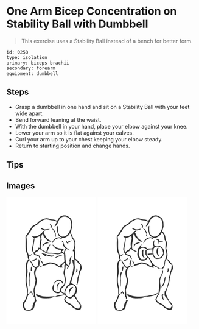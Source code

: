 # One Arm Bicep Concentration on Stability Ball with Dumbbell
> This exercise uses a Stability Ball instead of a bench for better form.

``` 
id: 0258 
type: isolation 
primary: biceps brachii 
secondary: forearm 
equipment: dumbbell 
``` 

## Steps

 - Grasp a dumbbell in one hand and sit on a Stability Ball with your feet wide apart.
 - Bend forward leaning at the waist.
 - With the dumbbell in your hand, place your elbow against your knee.
 - Lower your arm so it is flat against your calves.
 - Curl your arm up to your chest keeping your elbow steady.
 - Return to starting position and change hands.

## Tips


## Images

<svg width="236" height="250pt" viewBox="0 0 177 250" xmlns="http://www.w3.org/2000/svg"><g fill="#FFF"><path d="M0 0h177v250H0V0m104.01 40.77c-1.17 2.23-2.31 4.52-4.25 6.19-2.73-1.47-5.7-2.47-8.84-2.45-4.43.02-8.29-3.4-12.83-2.33-3.58-.03-6.49 2.17-9.75 3.3-4.33 1.51-6.39 6.15-10.41 8.17-2.82 1.9-6.71 2.73-8.31 6.03-2.9 4.4-5.64 8.91-8.64 13.26-1.36 1.88-2.99 3.73-3.41 6.1.82 9.28-.56 18.66 1.03 27.89 1.02 3.73 3.49 7.08 3.4 11.08-.02 2.02.87 3.84 1.66 5.64-3.18 1.75-4.27 5.3-5.27 8.54-.78 4.63.65 9.22.51 13.85-.65 10.92-2.62 22.37 1.06 32.96 1.14 4.57.15 9.35.97 13.98-2.97 4.88-2.96 11.58-8.23 14.88-.25 2.87-1.1 5.85-.06 8.67.84 2.14 1.95 4.16 2.88 6.26 4.19.84 8.42 1.96 12.65.72 1.62-1.09 3.36-1.98 5.09-2.85 1.03-2.09 2.21-4.18 2.32-6.56.22-3.65 2.4-6.65 3.67-9.96-1.56-2.4-1.36-5.41-1.82-8.13-.29-.25-.88-.75-1.18-1 .88-5.11-1.78-10.37.21-15.34 1.87-4.77 3.17-9.76 3.95-14.82-.85-5.67-4.19-11.05-3.03-16.93.36-2.66 1.76-5.02 2.42-7.6 1.92-.97 3.53-2.38 4.78-4.13 1.28.6 2.62 1.71 4.08.85 5.24-2.18 11.04-2.6 16.12-5.18 3.71-1.83 7.38 1.22 11.14 1.39 3.33 2.62 7.18 4.48 11.1 6.03 1.46-.13 2.91-.25 4.36-.37l-1.72-1.92.04-2.59c1.9-1.87 3.69-3.85 5.65-5.65.58 2.51-.85 4.78-1.38 7.15 1.62 5.46-2.57 10.63-1.02 16.16 1.45 5.82 3.3 11.97 1.27 17.93-1 4.03-4.9 6.18-7.61 8.93-.54 2.24-.63 4.56-.79 6.85-1.66.7-3.31 2.3-5.25 1.64-2.63-.99-5.21-2.23-7.33-4.12-.17-3.53-.36-7.23 1.33-10.47-.16-.36-.49-1.08-.65-1.45 1.96-3.1 5.06-5.01 8.33-6.49 1.94.56 4.03.83 5.79 1.9 1.49 1.69 2.42 3.82 4.1 5.37.39-6.05-6.15-10.57-11.66-8.93-2.99 2.41-6.6 4.81-7.54 8.8-.91 2.57-2.26 5.05-2.45 7.82.2 3.41 2.23 6.69 4.94 8.68 3.53 1.1 8.5 2.96 11.03-.81.51.21 1.52.62 2.02.83 2.05.99 4.18 1.78 6.31 2.59.01.19.05.57.07.76-6.34 1.49-13.28 1.25-19.13 4.57 6.47-.28 13.08-1.1 19.08-3.67 1.2 1.28 2.39 2.59 3.55 3.91-.91-.27-2.72-.81-3.62-1.08l2.01.61c-1.3 1.9-3.45 4.04-2.69 6.6 1.39 5.26 6.7 8.19 11.46 9.91 3.44 1.22 4.73 5.22 8.02 6.7 1.99.92 3.9 2 5.9 2.92 2.47 1.02 5.09-.24 7.12-1.63.72-1.89 1.08-3.93.99-5.96-.24-3.49-2.98-6.03-4.64-8.91-.37-.1-1.1-.3-1.46-.4-2.21-3.82-3.37-8.4-6.77-11.39 2.45-2.89 4.82-6.17 4.84-10.14.75-3.97-1.96-7.41-4.29-10.3-2.31-1.72-5.11-2.6-7.68-3.85 1.19-4.28 1.9-8.7 3.17-12.95 2.41-5.65 4.08-11.67 4.34-17.82-.62-5.46-.87-10.96-.52-16.46 2.49 2.14 5.08 4.32 6.58 7.31.44 1.07 1.65 1.38 2.52 1.99l2.28 2.31c-.23 1.96-.35 3.93-.46 5.91-.08 3.54-2.88 6.38-2.9 9.93.06 4.18-2.84 7.73-2.59 11.93.12 3.8-.65 7.55-2.02 11.08.35.23 1.03.67 1.37.89 1.33-3.5 2.42-7.1 2.52-10.88.03-4.21 2.3-7.94 2.63-12.11.28-4.14 3.52-7.17 4.61-11.05-.8-2.24-1.2-4.61-2.09-6.81-3.62-4.44-6.97-9.18-11.95-12.23.7-5.44 1.23-11.05-.13-16.44-.58-1.77.48-3.51.67-5.27 1.01-6.03 1.1-13.29-3.84-17.72-1.73-3.62-1.97-8.04-5.46-10.57 1.65-2.72 1.62-6.02 2.68-8.96 1.72-4.27.59-8.96.43-13.41-.63-6.33-6.46-9.78-11.8-11.84-4.91-1.23-10.1.69-13.58 4.16m32.81 108.56c1.09-1.16 2.2-2.3 3.37-3.39-.13-2.1-.37-4.2-1.01-6.21-1.79 2.89-1.01 6.52-2.36 9.6m-37.41 25.59c-.26 2.99-.73 6.26.84 8.98.29-2.27.2-4.57.48-6.84.4-3.8 3.73-6.19 5.67-9.22-3.18 1.1-6.75 3.4-6.99 7.08m-40.92 15.5c.12 1.36.22 2.72.33 4.08 4.31 2.67 9.11 4.93 14.28 4.96 7.61.2 15.94.85 22.56-3.66-3.91-.24-7.78.39-11.67.57-8.77.18-18.11-.79-25.5-5.95z"/><path d="M107.74 40.81c5.41-4.11 13.33-1.93 17.44 2.99 2.78 4.99 3.44 10.89 2.21 16.47-1.76 6.22-4.84 12.29-9.93 16.45-3.84 2.18-9.74 2.32-12.35-1.79-4.65-4.91-3.38-12.13-3.45-18.29-.91 1.15-1.83 2.29-2.75 3.42.3 5.33 1.87 10.52 3.66 15.48 3.33 3.53 8.6 6.35 13.5 4.39 3.82-1.63 7.43-4.28 9.07-8.23.49.41.99.83 1.48 1.26 1.03 2.9 2.05 5.8 2.92 8.75 2.58 2.86 5.05 6.26 4.58 10.36.83 5.14-1.69 9.8-3.36 14.48.55.24 1.66.72 2.22.96.95 5.65.77 11.52-.63 17.07-.64-.25-1.92-.77-2.56-1.03.48 4.91 2.27 9.59 2.67 14.51-.87 4.65-1.52 9.35-2.52 13.98-1.34 6.15-4.59 11.82-4.98 18.17-.55.65-1.1 1.31-1.65 1.96-5.2 2.64-6.39 8.56-8.75 13.35-.07 1.41-.15 2.83-.24 4.25-2.38-1.2-4.52-2.81-6.57-4.49.13-1.39.26-2.79.38-4.18 3.04-2.33 5.46-5.33 7.51-8.55 1.72-5.92 2.03-12.26-.01-18.14-1.51-3.83-.59-8.05.64-11.82.49-3.26.29-6.59.87-9.85 1.33 1.47 2.64 2.96 3.81 4.57-.76 1.5-1.38 3.08-1.33 4.8 3.14-2.05 3.61-6 5.53-8.95 1.21-1.76 1.22-3.89 1.2-5.94-.15-3.92 1.77-7.5 2.38-11.31-3.01 2.41-3.92 6.2-4.5 9.83 1.71 3.51-.78 6.97-2.24 10.08-1.32-1.59-2.84-3.06-3.82-4.9-1.01-4.24-1.9-8.57-1.73-12.97.14-3.39-1.15-6.69-.89-10.07.75-2.1 1.85-4.04 2.77-6.06 1.99 1.44 3.89 3.03 6.11 4.11-2.2-3.98-6.97-5.38-9.23-9.28-1.49-2.1-2.16-4.61-2.85-7.05-.66-1.06-1.3-2.13-1.84-3.25-.49 1.04-1.15 2.05-1.33 3.21.71-.08 1.42-.18 2.14-.23-1.05 4.93 1.91 9.94 6.24 12.21-2.8 2.4-4.49 5.71-4.15 9.47l-.53-1.03c-.47.8-.94 1.61-1.41 2.42l1.94-.19c.24 5.01.47 10.04 1.24 15-3 1.99-5.13 5.03-8.28 6.82-.22.78-.65 2.36-.87 3.14-3.88-2.25-6.88-6.32-11.64-6.72-3.27-.62-6.62-2.11-9.96-1.04-3.67 1.25-7.39 2.35-11.05 3.62-.75-3.25-2.13-6.93-5.69-7.93 1.79 3.19 4.63 5.92 4.49 9.86-.75.21-2.24.63-2.98.84-1.28-.1-2.56-.17-3.83-.21.45-4.47 2-9.98-1.98-13.37 1.36 4.49-1.07 8.99.48 13.38-1.99.84-4.02 1.61-5.94 2.61-2.25-.93-3.74-2.75-4.7-4.94-2.29-4.34-5.52-8.05-8.35-12.03-.06-1.68-.14-3.35-.24-5.02.72.25 2.16.77 2.89 1.02l-.97-.63c1.85-.89 3.95-1.75 4.23-4.08-1.32.65-2.52 1.53-3.62 2.51-1.15.14-2.3.27-3.45.38l.92-.39c-1.34-3.66-2.92-7.29-3.44-11.19-.83-8.36.43-16.81-1.23-25.1 3.43-3.8 5.81-8.36 8.97-12.38 2.18-5.38 6.75-9.5 12.08-11.66 5.19-4.4 10.36-9.87 17.58-10.37 4.16-.7 7.95 1.8 12.08 1.74 3.43-.03 6.56 1.38 9.61 2.78-1.82 3.04-3.72 6.08-4.81 9.47 7.36-3.12 6.67-13.05 12.79-17.51m-22.16 12.7c1.57 2.21 1.98 4.68 1.22 7.27 1.43 1.38 2.44-.7 2.66-1.93.45-2.47-1.6-4.43-2.53-6.54l-1.35 1.2m-17.29 7.46c.07.55.19 1.65.26 2.2 2.44.98 4.78 2.32 7.38 2.84 3.33-.31 6.59-1.3 9.67-2.58-3.52-.34-6.99.65-10.5.42-2.36-.73-4.55-1.9-6.81-2.88m21.2.82c3.05 3.26 5.17 7.11 6.97 11.17-.22.8-.68 2.4-.9 3.2.77 1.02 1.54 2.06 2.3 3.09-.64-2.19-.58-4.43-.47-6.68-.91-4.47-3.27-9.24-7.9-10.78m-19.87 9.48c-3.72 2.39-6.99 6.05-11.71 6.25-2.86.96-5.68-.22-8.41-1.01 1.43 1.81 3.12 3.39 5.27 4.29-.97 2.55-1.62 5.24-1.45 7.98-1.08 4.01-1.59 8.14-2.73 12.13-1.1 5.06 2.58 9.11 4.53 13.39 2.9.66 5.73 1.58 8.51 2.62.78 1.9 1.62 3.78 2.38 5.69l1.53-.51c-.94-2.03-1.49-4.22-2.42-6.25-3.17-1.34-6.41-2.51-9.6-3.79 1.14-1.44 2.3-2.85 3.48-4.25 1.1-.29 2.2-.58 3.3-.88.83-1.73 1.87-3.35 2.91-4.97 3.46 3.31 8.08 4.97 11.82 7.92 3.48 2.53 7.92 1.8 11.94 1.95 4.07-.05 8.06.88 12.09 1.27 3.05-.18 5.92-1.43 8.94-1.87l-.34-.43c1.14-.56 2.26-1.15 3.3-1.89l-1.96-.65-2.34.29c1.7-2.16 3.44-4.29 4.9-6.63-6.33.38-12.86-.7-18.36-3.97-1.3-1.45-1.97-3.65-4.15-4.02.84 4.78 5.58 6.64 9.23 8.9 2.67 1.89 6.13 1.11 9.18 1.18-1.41 1.75-2.2 3.84-2.78 5.99-4.93 2.79-10.4.52-15.62.19-4.23-.59-8.8.5-12.69-1.71-3.28-2-6.78-3.6-9.94-5.77-1.81-6.9.89-13.76 1.13-20.62-.86.6-1.72 1.22-2.57 1.84-.77 5.63-2.68 11.63-.57 17.15-.91-.51-1.83-1.02-2.74-1.51-.88 1.66-1.65 3.39-2.36 5.13-3.35.07-5.47 2.55-7 5.24-.79-2.24-1.76-4.51-1.8-6.91.62-7.48 2.96-14.68 2.84-22.24 3.85-.66 7.43-2.25 10.98-3.81.28 1.93.5 3.87.67 5.82.75-.74 1.5-1.46 2.26-2.18-.75-3.22.38-6.29 2.69-8.55.72 2.06 1.05 4.23 1.83 6.25 1.86 2.02 4.15 3.63 5.78 5.86 1.89 3.03 5.73 4.16 9.13 3.95-1.93-2.52-5.25-3.16-7.41-5.41-3.74-3.4-5.47-8.24-7.55-12.69.61-1.34 1.26-2.66 1.94-3.96-3.02.32-4.51 2.97-6.06 5.2m28.37 9.72c-3.71 2.48-8.13 5.56-7.66 10.62 2.49-4.54 6.04-9.17 11.51-9.99 3.14-1.56 5.83 1.74 9.05 1.52-1.95-1.27-3.71-3.02-5.99-3.68-2.38-.1-4.73.64-6.91 1.53m19.57 4.66c.02 1.18.04 2.36.09 3.54 1.62 1.45 3.07 3.29 5.3 3.8-.41-.53-1.23-1.59-1.64-2.11 2.43-2.07 5.24-3.54 8.09-4.92-3.27.24-6.87.88-9.06 3.58-.87-1.35-1.77-2.66-2.78-3.89m-46.19 7.92c.04 1.9.11 3.81.23 5.71.81-1.75 1.55-3.54 2.36-5.3 3.41-.84 6.14-3.61 9.89-2.99-1.06-.65-2.1-1.33-3.12-2.03-3.32 1.1-6.38 2.79-9.36 4.61m14.96-.83a26.234 26.234 0 0 0-3.78 5.92c-.39.32-1.16.96-1.55 1.28.64 3.24-4.24 6.74-.51 9.1 1.23-2.54 1.68-5.36 2.87-7.91 1.06-2.76 2.76-5.38 2.97-8.39m-16.8 18.55c2.54 1.83 4.95 3.83 7.51 5.63.39-.45 1.17-1.35 1.56-1.79 3.33.79 6.6 1.84 9.91 2.73 1.63-.35 3.27-.64 4.91-.89l-.17-1.64c-2.76.14-5.59.52-8.24-.5-5.19-1.71-10.5-3.02-15.85-4.15.1.15.28.46.37.61m32.5 4.88c-2.32 1.08-5.11 1.89-6.29 4.4 4.73-2.04 9.44-4.11 14.65-4.58-2.67-1.01-5.77-1.12-8.36.18m-51.89 8.76c1.64.46 3.32.7 5.03.71 1.78-1.54 3.86-2.75 5.44-4.53-3.88.08-6.73 3.05-10.47 3.82z"/><path d="M41.47 133.06c.53-3.28 1.11-7.49 4.88-8.58.47 1.27.69 2.66 1.4 3.83 2.91 4.37 4.47 10.15 9.81 12.3-5.29 5.58-2.3 13.71-.79 20.2 1.65 3.73-.08 7.57-.69 11.31-1.14 5.56-3.69 11.26-1.96 16.97.92 2.82-.4 5.66-.79 8.45l1.93-.24c.6 2.95 1.55 6.13-.18 8.92-1.57 2.36-2.7 4.97-3.29 7.75-.06 1.24-.15 2.47-.26 3.71-1.66 1.72-3.36 3.39-5.1 5.02-2.67-.09-5.33-.38-7.95-.89-1.38-2.5-3.33-4.87-3.64-7.79.13-2.15.84-4.21 1.51-6.24 3.94-5.23 4.67-12.22 8.63-17.51-.71.11-2.14.35-2.85.47.58-5.24.69-10.62-.87-15.71-2.19-7.91-1.65-16.27.07-24.22 1.37-5.9-1.22-11.86.14-17.75m7.34 4.48c-.6 2.63-.9 5.32-.53 8.01.42-.07 1.28-.2 1.71-.27-.05-2.74.43-5.43 1.38-7.99-.85.08-1.71.17-2.56.25m-4.65 24.53c.1 5.1-.17 10.38 1.85 15.19-.51-4.41-.5-8.82-.17-13.24-.9-4.99.52-9.89 1.73-14.69-.34-.85-.68-1.69-1.02-2.54-2.82 4.59-2.4 10.12-2.39 15.28m1.65 28.53c.75-.54 2.25-1.61 3-2.14 1.03 1.7 2.14 3.35 3.52 4.79.02-2.95-1.61-5.53-3.48-7.68-1.76 1.21-3.42 2.62-3.04 5.03zM122.16 176.09c2.94-2.25 7.15-3.76 10.69-1.96 2.76 1.11 3.14 4.37 4.28 6.76-.58 2.34-1.05 4.71-1.8 7.01-1.89 4.1-5.27 7.43-9.14 9.67-2.9.21-5.37-1.64-7.79-2.96-1.37-1.9-1.94-4.29-2.64-6.49.7-4.56 3.11-8.83 6.4-12.03m7.35 1.19c-2.04 1.63-4.6 2.99-5.55 5.59-.83 3.01-1.11 6.29.08 9.24.56-2.62.54-5.54 2.21-7.78 1.79-2.33 3.74-4.53 5.72-6.71-.62-.09-1.84-.26-2.46-.34z"/><path d="M133.08 195.24c1.69 2.85 4.04 5.25 5.58 8.2 2.17 4.04 5.47 7.31 7.87 11.2-1.32 1.49-2.48 3.12-3.26 4.96-3.72.74-6.86-1.53-10.11-2.91-1.43-1.24-2.01-3.3-3.71-4.27-4.64-3.07-11.02-4.45-13.44-10.02.33-1.55.68-3.09 1.03-4.63.62-.27 1.24-.55 1.87-.82 1.94 1.8 4.51 2.78 7.11 3.14 3.05-.25 4.77-3.21 7.06-4.85z"/></g><g fill="#333"><path d="M104.01 40.77c3.48-3.47 8.67-5.39 13.58-4.16 5.34 2.06 11.17 5.51 11.8 11.84.16 4.45 1.29 9.14-.43 13.41-1.06 2.94-1.03 6.24-2.68 8.96 3.49 2.53 3.73 6.95 5.46 10.57 4.94 4.43 4.85 11.69 3.84 17.72-.19 1.76-1.25 3.5-.67 5.27 1.36 5.39.83 11 .13 16.44 4.98 3.05 8.33 7.79 11.95 12.23.89 2.2 1.29 4.57 2.09 6.81-1.09 3.88-4.33 6.91-4.61 11.05-.33 4.17-2.6 7.9-2.63 12.11-.1 3.78-1.19 7.38-2.52 10.88-.34-.22-1.02-.66-1.37-.89 1.37-3.53 2.14-7.28 2.02-11.08-.25-4.2 2.65-7.75 2.59-11.93.02-3.55 2.82-6.39 2.9-9.93.11-1.98.23-3.95.46-5.91l-2.28-2.31c-.87-.61-2.08-.92-2.52-1.99-1.5-2.99-4.09-5.17-6.58-7.31-.35 5.5-.1 11 .52 16.46-.26 6.15-1.93 12.17-4.34 17.82-1.27 4.25-1.98 8.67-3.17 12.95 2.57 1.25 5.37 2.13 7.68 3.85 2.33 2.89 5.04 6.33 4.29 10.3-.02 3.97-2.39 7.25-4.84 10.14 3.4 2.99 4.56 7.57 6.77 11.39.36.1 1.09.3 1.46.4 1.66 2.88 4.4 5.42 4.64 8.91.09 2.03-.27 4.07-.99 5.96-2.03 1.39-4.65 2.65-7.12 1.63-2-.92-3.91-2-5.9-2.92-3.29-1.48-4.58-5.48-8.02-6.7-4.76-1.72-10.07-4.65-11.46-9.91-.76-2.56 1.39-4.7 2.69-6.6l-2.01-.61c.9.27 2.71.81 3.62 1.08-1.16-1.32-2.35-2.63-3.55-3.91-6 2.57-12.61 3.39-19.08 3.67 5.85-3.32 12.79-3.08 19.13-4.57-.02-.19-.06-.57-.07-.76-2.13-.81-4.26-1.6-6.31-2.59-.5-.21-1.51-.62-2.02-.83-2.53 3.77-7.5 1.91-11.03.81-2.71-1.99-4.74-5.27-4.94-8.68.19-2.77 1.54-5.25 2.45-7.82.94-3.99 4.55-6.39 7.54-8.8 5.51-1.64 12.05 2.88 11.66 8.93-1.68-1.55-2.61-3.68-4.1-5.37-1.76-1.07-3.85-1.34-5.79-1.9-3.27 1.48-6.37 3.39-8.33 6.49.16.37.49 1.09.65 1.45-1.69 3.24-1.5 6.94-1.33 10.47 2.12 1.89 4.7 3.13 7.33 4.12 1.94.66 3.59-.94 5.25-1.64.16-2.29.25-4.61.79-6.85 2.71-2.75 6.61-4.9 7.61-8.93 2.03-5.96.18-12.11-1.27-17.93-1.55-5.53 2.64-10.7 1.02-16.16.53-2.37 1.96-4.64 1.38-7.15-1.96 1.8-3.75 3.78-5.65 5.65l-.04 2.59 1.72 1.92c-1.45.12-2.9.24-4.36.37-3.92-1.55-7.77-3.41-11.1-6.03-3.76-.17-7.43-3.22-11.14-1.39-5.08 2.58-10.88 3-16.12 5.18-1.46.86-2.8-.25-4.08-.85-1.25 1.75-2.86 3.16-4.78 4.13-.66 2.58-2.06 4.94-2.42 7.6-1.16 5.88 2.18 11.26 3.03 16.93-.78 5.06-2.08 10.05-3.95 14.82-1.99 4.97.67 10.23-.21 15.34.3.25.89.75 1.18 1 .46 2.72.26 5.73 1.82 8.13-1.27 3.31-3.45 6.31-3.67 9.96-.11 2.38-1.29 4.47-2.32 6.56-1.73.87-3.47 1.76-5.09 2.85-4.23 1.24-8.46.12-12.65-.72-.93-2.1-2.04-4.12-2.88-6.26-1.04-2.82-.19-5.8.06-8.67 5.27-3.3 5.26-10 8.23-14.88-.82-4.63.17-9.41-.97-13.98-3.68-10.59-1.71-22.04-1.06-32.96.14-4.63-1.29-9.22-.51-13.85 1-3.24 2.09-6.79 5.27-8.54-.79-1.8-1.68-3.62-1.66-5.64.09-4-2.38-7.35-3.4-11.08-1.59-9.23-.21-18.61-1.03-27.89.42-2.37 2.05-4.22 3.41-6.1 3-4.35 5.74-8.86 8.64-13.26 1.6-3.3 5.49-4.13 8.31-6.03 4.02-2.02 6.08-6.66 10.41-8.17 3.26-1.13 6.17-3.33 9.75-3.3 4.54-1.07 8.4 2.35 12.83 2.33 3.14-.02 6.11.98 8.84 2.45 1.94-1.67 3.08-3.96 4.25-6.19m3.73.04c-6.12 4.46-5.43 14.39-12.79 17.51 1.09-3.39 2.99-6.43 4.81-9.47-3.05-1.4-6.18-2.81-9.61-2.78-4.13.06-7.92-2.44-12.08-1.74-7.22.5-12.39 5.97-17.58 10.37-5.33 2.16-9.9 6.28-12.08 11.66-3.16 4.02-5.54 8.58-8.97 12.38 1.66 8.29.4 16.74 1.23 25.1.52 3.9 2.1 7.53 3.44 11.19l-.92.39c1.15-.11 2.3-.24 3.45-.38 1.1-.98 2.3-1.86 3.62-2.51-.28 2.33-2.38 3.19-4.23 4.08l.97.63c-.73-.25-2.17-.77-2.89-1.02.1 1.67.18 3.34.24 5.02 2.83 3.98 6.06 7.69 8.35 12.03.96 2.19 2.45 4.01 4.7 4.94 1.92-1 3.95-1.77 5.94-2.61-1.55-4.39.88-8.89-.48-13.38 3.98 3.39 2.43 8.9 1.98 13.37 1.27.04 2.55.11 3.83.21.74-.21 2.23-.63 2.98-.84.14-3.94-2.7-6.67-4.49-9.86 3.56 1 4.94 4.68 5.69 7.93 3.66-1.27 7.38-2.37 11.05-3.62 3.34-1.07 6.69.42 9.96 1.04 4.76.4 7.76 4.47 11.64 6.72.22-.78.65-2.36.87-3.14 3.15-1.79 5.28-4.83 8.28-6.82-.77-4.96-1-9.99-1.24-15l-1.94.19c.47-.81.94-1.62 1.41-2.42l.53 1.03c-.34-3.76 1.35-7.07 4.15-9.47-4.33-2.27-7.29-7.28-6.24-12.21-.72.05-1.43.15-2.14.23.18-1.16.84-2.17 1.33-3.21.54 1.12 1.18 2.19 1.84 3.25.69 2.44 1.36 4.95 2.85 7.05 2.26 3.9 7.03 5.3 9.23 9.28-2.22-1.08-4.12-2.67-6.11-4.11-.92 2.02-2.02 3.96-2.77 6.06-.26 3.38 1.03 6.68.89 10.07-.17 4.4.72 8.73 1.73 12.97.98 1.84 2.5 3.31 3.82 4.9 1.46-3.11 3.95-6.57 2.24-10.08.58-3.63 1.49-7.42 4.5-9.83-.61 3.81-2.53 7.39-2.38 11.31.02 2.05.01 4.18-1.2 5.94-1.92 2.95-2.39 6.9-5.53 8.95-.05-1.72.57-3.3 1.33-4.8-1.17-1.61-2.48-3.1-3.81-4.57-.58 3.26-.38 6.59-.87 9.85-1.23 3.77-2.15 7.99-.64 11.82 2.04 5.88 1.73 12.22.01 18.14-2.05 3.22-4.47 6.22-7.51 8.55-.12 1.39-.25 2.79-.38 4.18 2.05 1.68 4.19 3.29 6.57 4.49.09-1.42.17-2.84.24-4.25 2.36-4.79 3.55-10.71 8.75-13.35.55-.65 1.1-1.31 1.65-1.96.39-6.35 3.64-12.02 4.98-18.17 1-4.63 1.65-9.33 2.52-13.98-.4-4.92-2.19-9.6-2.67-14.51.64.26 1.92.78 2.56 1.03 1.4-5.55 1.58-11.42.63-17.07-.56-.24-1.67-.72-2.22-.96 1.67-4.68 4.19-9.34 3.36-14.48.47-4.1-2-7.5-4.58-10.36-.87-2.95-1.89-5.85-2.92-8.75-.49-.43-.99-.85-1.48-1.26-1.64 3.95-5.25 6.6-9.07 8.23-4.9 1.96-10.17-.86-13.5-4.39-1.79-4.96-3.36-10.15-3.66-15.48.92-1.13 1.84-2.27 2.75-3.42.07 6.16-1.2 13.38 3.45 18.29 2.61 4.11 8.51 3.97 12.35 1.79 5.09-4.16 8.17-10.23 9.93-16.45 1.23-5.58.57-11.48-2.21-16.47-4.11-4.92-12.03-7.1-17.44-2.99m-66.27 92.25c-1.36 5.89 1.23 11.85-.14 17.75-1.72 7.95-2.26 16.31-.07 24.22 1.56 5.09 1.45 10.47.87 15.71.71-.12 2.14-.36 2.85-.47-3.96 5.29-4.69 12.28-8.63 17.51-.67 2.03-1.38 4.09-1.51 6.24.31 2.92 2.26 5.29 3.64 7.79 2.62.51 5.28.8 7.95.89 1.74-1.63 3.44-3.3 5.1-5.02.11-1.24.2-2.47.26-3.71.59-2.78 1.72-5.39 3.29-7.75 1.73-2.79.78-5.97.18-8.92l-1.93.24c.39-2.79 1.71-5.63.79-8.45-1.73-5.71.82-11.41 1.96-16.97.61-3.74 2.34-7.58.69-11.31-1.51-6.49-4.5-14.62.79-20.2-5.34-2.15-6.9-7.93-9.81-12.3-.71-1.17-.93-2.56-1.4-3.83-3.77 1.09-4.35 5.3-4.88 8.58m80.69 43.03c-3.29 3.2-5.7 7.47-6.4 12.03.7 2.2 1.27 4.59 2.64 6.49 2.42 1.32 4.89 3.17 7.79 2.96 3.87-2.24 7.25-5.57 9.14-9.67.75-2.3 1.22-4.67 1.8-7.01-1.14-2.39-1.52-5.65-4.28-6.76-3.54-1.8-7.75-.29-10.69 1.96m10.92 19.15c-2.29 1.64-4.01 4.6-7.06 4.85-2.6-.36-5.17-1.34-7.11-3.14-.63.27-1.25.55-1.87.82-.35 1.54-.7 3.08-1.03 4.63 2.42 5.57 8.8 6.95 13.44 10.02 1.7.97 2.28 3.03 3.71 4.27 3.25 1.38 6.39 3.65 10.11 2.91.78-1.84 1.94-3.47 3.26-4.96-2.4-3.89-5.7-7.16-7.87-11.2-1.54-2.95-3.89-5.35-5.58-8.2z"/><path d="M85.58 53.51l1.35-1.2c.93 2.11 2.98 4.07 2.53 6.54-.22 1.23-1.23 3.31-2.66 1.93.76-2.59.35-5.06-1.22-7.27zM68.29 60.97c2.26.98 4.45 2.15 6.81 2.88 3.51.23 6.98-.76 10.5-.42-3.08 1.28-6.34 2.27-9.67 2.58-2.6-.52-4.94-1.86-7.38-2.84-.07-.55-.19-1.65-.26-2.2zM89.49 61.79c4.63 1.54 6.99 6.31 7.9 10.78-.11 2.25-.17 4.49.47 6.68-.76-1.03-1.53-2.07-2.3-3.09.22-.8.68-2.4.9-3.2-1.8-4.06-3.92-7.91-6.97-11.17zM69.62 71.27c1.55-2.23 3.04-4.88 6.06-5.2-.68 1.3-1.33 2.62-1.94 3.96 2.08 4.45 3.81 9.29 7.55 12.69 2.16 2.25 5.48 2.89 7.41 5.41-3.4.21-7.24-.92-9.13-3.95-1.63-2.23-3.92-3.84-5.78-5.86-.78-2.02-1.11-4.19-1.83-6.25-2.31 2.26-3.44 5.33-2.69 8.55-.76.72-1.51 1.44-2.26 2.18-.17-1.95-.39-3.89-.67-5.82-3.55 1.56-7.13 3.15-10.98 3.81.12 7.56-2.22 14.76-2.84 22.24.04 2.4 1.01 4.67 1.8 6.91 1.53-2.69 3.65-5.17 7-5.24.71-1.74 1.48-3.47 2.36-5.13.91.49 1.83 1 2.74 1.51-2.11-5.52-.2-11.52.57-17.15.85-.62 1.71-1.24 2.57-1.84-.24 6.86-2.94 13.72-1.13 20.62 3.16 2.17 6.66 3.77 9.94 5.77 3.89 2.21 8.46 1.12 12.69 1.71 5.22.33 10.69 2.6 15.62-.19.58-2.15 1.37-4.24 2.78-5.99-3.05-.07-6.51.71-9.18-1.18-3.65-2.26-8.39-4.12-9.23-8.9 2.18.37 2.85 2.57 4.15 4.02 5.5 3.27 12.03 4.35 18.36 3.97-1.46 2.34-3.2 4.47-4.9 6.63l2.34-.29 1.96.65c-1.04.74-2.16 1.33-3.3 1.89l.34.43c-3.02.44-5.89 1.69-8.94 1.87-4.03-.39-8.02-1.32-12.09-1.27-4.02-.15-8.46.58-11.94-1.95-3.74-2.95-8.36-4.61-11.82-7.92-1.04 1.62-2.08 3.24-2.91 4.97-1.1.3-2.2.59-3.3.88-1.18 1.4-2.34 2.81-3.48 4.25 3.19 1.28 6.43 2.45 9.6 3.79.93 2.03 1.48 4.22 2.42 6.25l-1.53.51c-.76-1.91-1.6-3.79-2.38-5.69-2.78-1.04-5.61-1.96-8.51-2.62-1.95-4.28-5.63-8.33-4.53-13.39 1.14-3.99 1.65-8.12 2.73-12.13-.17-2.74.48-5.43 1.45-7.98-2.15-.9-3.84-2.48-5.27-4.29 2.73.79 5.55 1.97 8.41 1.01 4.72-.2 7.99-3.86 11.71-6.25z"/><path d="M97.99 80.99c2.18-.89 4.53-1.63 6.91-1.53 2.28.66 4.04 2.41 5.99 3.68-3.22.22-5.91-3.08-9.05-1.52-5.47.82-9.02 5.45-11.51 9.99-.47-5.06 3.95-8.14 7.66-10.62zM117.56 85.65c1.01 1.23 1.91 2.54 2.78 3.89 2.19-2.7 5.79-3.34 9.06-3.58-2.85 1.38-5.66 2.85-8.09 4.92.41.52 1.23 1.58 1.64 2.11-2.23-.51-3.68-2.35-5.3-3.8-.05-1.18-.07-2.36-.09-3.54zM71.37 93.57c2.98-1.82 6.04-3.51 9.36-4.61 1.02.7 2.06 1.38 3.12 2.03-3.75-.62-6.48 2.15-9.89 2.99-.81 1.76-1.55 3.55-2.36 5.3-.12-1.9-.19-3.81-.23-5.71zM86.33 92.74c-.21 3.01-1.91 5.63-2.97 8.39-1.19 2.55-1.64 5.37-2.87 7.91-3.73-2.36 1.15-5.86.51-9.1.39-.32 1.16-.96 1.55-1.28.99-2.13 2.26-4.13 3.78-5.92zM69.53 111.29c-.09-.15-.27-.46-.37-.61 5.35 1.13 10.66 2.44 15.85 4.15 2.65 1.02 5.48.64 8.24.5l.17 1.64c-1.64.25-3.28.54-4.91.89-3.31-.89-6.58-1.94-9.91-2.73-.39.44-1.17 1.34-1.56 1.79-2.56-1.8-4.97-3.8-7.51-5.63zM102.03 116.17c2.59-1.3 5.69-1.19 8.36-.18-5.21.47-9.92 2.54-14.65 4.58 1.18-2.51 3.97-3.32 6.29-4.4zM50.14 124.93c3.74-.77 6.59-3.74 10.47-3.82-1.58 1.78-3.66 2.99-5.44 4.53-1.71-.01-3.39-.25-5.03-.71zM48.81 137.54c.85-.08 1.71-.17 2.56-.25a21.76 21.76 0 0 0-1.38 7.99c-.43.07-1.29.2-1.71.27-.37-2.69-.07-5.38.53-8.01zM136.82 149.33c1.35-3.08.57-6.71 2.36-9.6.64 2.01.88 4.11 1.01 6.21a71.813 71.813 0 0 0-3.37 3.39zM44.16 162.07c-.01-5.16-.43-10.69 2.39-15.28.34.85.68 1.69 1.02 2.54-1.21 4.8-2.63 9.7-1.73 14.69-.33 4.42-.34 8.83.17 13.24-2.02-4.81-1.75-10.09-1.85-15.19zM99.41 174.92c.24-3.68 3.81-5.98 6.99-7.08-1.94 3.03-5.27 5.42-5.67 9.22-.28 2.27-.19 4.57-.48 6.84-1.57-2.72-1.1-5.99-.84-8.98zM129.51 177.28c.62.08 1.84.25 2.46.34-1.98 2.18-3.93 4.38-5.72 6.71-1.67 2.24-1.65 5.16-2.21 7.78-1.19-2.95-.91-6.23-.08-9.24.95-2.6 3.51-3.96 5.55-5.59zM45.81 190.6c-.38-2.41 1.28-3.82 3.04-5.03 1.87 2.15 3.5 4.73 3.48 7.68-1.38-1.44-2.49-3.09-3.52-4.79-.75.53-2.25 1.6-3 2.14zM58.49 190.42c7.39 5.16 16.73 6.13 25.5 5.95 3.89-.18 7.76-.81 11.67-.57-6.62 4.51-14.95 3.86-22.56 3.66-5.17-.03-9.97-2.29-14.28-4.96-.11-1.36-.21-2.72-.33-4.08z"/></g></svg>
<svg width="236" height="250pt" viewBox="0 0 177 250" xmlns="http://www.w3.org/2000/svg"><g fill="#FFF"><path d="M0 0h177v250H0V0m103.98 40.77c-1.14 2.26-2.22 4.64-4.34 6.19-2.66-1.53-5.6-2.46-8.7-2.44-4.44.05-8.29-3.42-12.83-2.34-3.57-.02-6.47 2.17-9.73 3.29-3.3 1.02-5.17 4.08-7.69 6.2-2.9 2.71-6.95 3.69-9.92 6.28-4.01 5.96-7.64 12.19-11.93 17.97-2.42 3.28-.5 7.36-.9 11.04-.45 6.08-.12 12.19.37 18.25.34 4.17 3.44 7.56 3.61 11.76-.06 2.39.72 4.64 1.77 6.76-3.3 1.6-4.26 5.26-5.3 8.45-.79 4.63.66 9.23.51 13.87-.65 10.93-2.62 22.38 1.07 32.97 1.16 4.56.07 9.33 1.02 13.93-2.98 4.66-2.9 11.02-7.7 14.48-2.75 4.98-.31 10.79 2.24 15.37 4.2.79 8.44 2 12.68.69 1.58-1.08 3.25-1.99 4.99-2.78 1.06-2.11 2.31-4.22 2.38-6.66.29-3.93 2.73-7.16 4.05-10.75-.86-.1-2.56-.29-3.41-.38-.19.73-.57 2.21-.76 2.95-1.9 2.36-3.08 5.16-3.66 8.12-.07 1.24-.17 2.47-.28 3.7-1.66 1.72-3.36 3.4-5.12 5.02-2.65-.11-5.29-.4-7.9-.89-1.28-2.19-2.82-4.31-3.53-6.78-.39-3.24.89-6.47 2.71-9.1 2.6-5.15 3.91-10.93 7.34-15.66l-2.92.44c.63-5.23.71-10.6-.84-15.68-2.23-8.02-1.63-16.47.12-24.52 1.31-5.8-1.34-11.62.08-17.4.56-3.38 1.18-8.24 5.53-8.6-.88-1.09-1.77-2.17-2.66-3.25-.05-1.56-.12-3.12-.19-4.68.64.01 1.93.04 2.57.05l.58-.35c1.39-.89 2.65-2 2.8-3.77-1.24.69-2.4 1.53-3.41 2.53-1.19.14-2.39.26-3.58.36l.97-.19c-1.05-3.37-2.54-6.6-3.18-10.08-1.36-8.38.44-16.95-1.38-25.27-.47-2.28 2.25-3.3 3.18-5.05 2.19-4.36 5.91-7.73 7.7-12.32 2.37-2.78 4.99-5.66 8.51-6.97 4.58-2.03 7.13-7.02 11.86-8.8 2.35-1.08 4.66-2.47 7.35-2.41 4.09-.67 7.82 1.77 11.88 1.73 3.49-.06 6.69 1.37 9.78 2.82-1.81 2.96-3.64 5.96-4.83 9.24 1.18-.44 2.54-.72 3.22-1.91 4.15-4.56 4.5-11.57 9.6-15.41 5.4-4.09 13.32-1.91 17.42 3.01 2.8 4.99 3.45 10.92 2.18 16.49-1.3 5.39-4.12 10.12-7.56 14.4-3.57 4.13-11.35 5.21-14.68.27-4.65-4.94-3.42-12.19-3.44-18.37-.9 1.17-1.83 2.33-2.76 3.48.29 3.16.58 6.35 1.76 9.33.98 2.38.67 5.43 2.82 7.21 3.06 2.14 6.45 4.64 10.42 3.85 5.92-1.09 10.32-5.89 12.91-11.08 3.36 4.12 5.25 9.23 4.85 14.59 3.5 4.21 2.17 9.94 1.86 14.91-.47 4.86 1.89 9.4 1.99 14.2-.35 3.45-1.13 6.89-2.49 10.09-1.72 4.02-1.42 8.54-2.85 12.64-1.05 2.2-3.06 3.73-4.48 5.67-1.63-.36-3.49-.3-4.79-1.5-3.53-3.34-8.68-4.34-11.82-8.22-2.31-3.45-4.34-7.1-6.4-10.71-1.97-2.44-4.4-4.51-6.09-7.16-.27-2.79-.09-5.59-.1-8.38 3.31-2.21 7.32-2.24 11.15-2.24.23 2.84.3 5.69.71 8.51-3.45-.3-7.07-.55-10.39.64.53.43 1.6 1.28 2.14 1.7 2.69-.54 5.42-.92 8.17-1.06.53 4.17 3.36 7.39 7.11 9.06 4.1-.32 9.3.01 12.01-3.71 4.15-5.03 4.94-13.22.38-18.28-3.89-3.72-9.7-5.55-14.91-3.6-3.21-3.37-1.23-8-.85-11.98-1.21 2.42-3.47 4.66-3.11 7.57.11 1.81 1.06 3.41 1.66 5.08-1.09 1.39-2.1 2.85-3.34 4.11-3.12.39-6.35-.14-9.37.98-2.79-4.8-8.71-4.25-13.44-3.63.64-1.92 2.14-3.7 1.74-5.83-2.18 2.99-3.82 6.36-6.71 8.78-.73 3.3-.63 6.85-1.23 10.23-.6 4.01 1.93 7.35 3.4 10.83 3.33 4.06 9.2 3.36 13.49 1.41 1.65-1.28 2.59-3.2 3.92-4.77 4.26 3.37 4.46 9.39 8.22 13.21-.63 1.53-1.24 3.07-1.84 4.61-3.85-2.23-6.79-6.28-11.51-6.67-3.31-.58-6.7-2.22-10.07-1.03-3.64 1.28-7.39 2.28-10.99 3.69-.75-3.18-2-7.15-5.69-7.86 1.9 3.08 4.66 5.81 4.49 9.72-.76.21-2.28.62-3.04.82-1.26-.09-2.53-.15-3.79-.19.36-4.35 2.2-10.12-1.98-13.23.12 2.65.96 5.35.12 7.97-.61 1.73-.14 3.51.47 5.17-2.08.9-4.13 1.96-6.34 2.48-5.28-2.5-5.48-9.87-10.53-12.85.65 3.33 3.15 5.78 4.44 8.84 1.22 3.03 3.78 5.23 6.65 6.65-.9 1.12-2.06 2.13-2.41 3.58-2.02 6.69 1.09 13.34 2.3 19.86-.49 8.79-5.85 17.31-3.18 26.18.38 2.45-.71 4.86-1.01 7.28.49-.06 1.47-.18 1.96-.23.15 1.67.36 3.51 1.88 4.55l.6.08c.82-1.64-.3-4.02-.37-5.93-.29-.25-.89-.76-1.18-1.02.92-5.13-1.82-10.43.25-15.41 1.87-4.75 3.16-9.72 3.92-14.75-.81-5.38-3.86-10.43-3.16-15.99.17-3.02 1.84-5.65 2.51-8.55 2-.92 3.63-2.38 4.87-4.2.53.33 1.6.99 2.13 1.32 6.22-2 12.78-3.04 18.72-5.83 3.55-1.18 6.88 1.53 10.43 1.66 4.45 3.29 9.55 6.47 15.35 5.8-.67-1.07-1.62-2.03-1.8-3.34 4.23 1.23 8.11 3.41 11.58 6.08 2.33.11 4.65-.2 6.98-.24 5.03-3.22 4.26-10 5.15-15.17 1.02-1.47 2-2.98 2.96-4.5 2.53 3.24 3.65 8 7.47 9.92.78.8 1.55 1.6 2.32 2.4-.18 4.82-.66 9.66-3.29 13.86.39 3.83-1.3 7.3-2.4 10.86-.56 3.62.03 7.4-1.25 10.92-1.89 5.51-2.84 11.69-6.85 16.15-.28 2.68-.42 5.39-.25 8.07 1.55 3.25 4.83 5.31 6.34 8.61 2.18 4.45 5.91 7.85 8.33 12.15-1.38 1.35-2.55 2.89-3.18 4.73-3.89.84-7.26-1.53-10.61-3.09-3.41-7.16-13.83-6.57-16.78-14.18.39-5.64 5.53-9.28 6.42-14.74 1.16-4.42 1.4-9.02 1.5-13.55-1.04-4.89-1.49-10.22.59-14.9 1.26-2.85 2.35-5.76 3.81-8.51 1.5-2.44.34-5.32.16-7.94-.73 3.13-1.68 6.21-2.28 9.38-4.42 6.64-6.49 14.97-4.75 22.83-1.12 5.11-.53 10.4-1.71 15.51-1.94 2.05-2.41 4.94-3.97 7.23-1.01 1.55-2.33 3.36-1.67 5.31 1.41 5.23 6.7 8.15 11.45 9.84 3.46 1.23 4.72 5.3 8.07 6.73 3.35 1.34 6.84 4.69 10.61 2.58 3.31-.68 3.28-4.51 3.34-7.2-.21-3.52-2.97-6.08-4.64-8.98-.37-.1-1.11-.31-1.48-.41-2.24-5.25-5.91-9.91-6.88-15.63 1.12-7.48 4.51-14.35 6.63-21.57.81-3.47.37-7.17 1.63-10.54a35.22 35.22 0 0 0 1.77-7.51c.46-3.86 3.59-6.66 4.48-10.39-.8-2.23-1.17-4.6-2.07-6.8-3.48-3.92-6.32-8.51-10.8-11.45 2.7-6.65 1.19-13.87-1-20.4 1.15-4.79 2.23-9.97.12-14.68-1.86-3.7-1.35-8.04-2.99-11.83-.82-2.87-3.08-4.97-5.05-7.08 1.06-3.07 1.94-6.21 2.67-9.38-.5-5.13.51-10.9-2.81-15.31-1.62-2.83-4.92-3.75-7.51-5.42-5.2-2.71-11.7-.62-15.64 3.31M85.03 52.2c.69 1.66 1.58 3.24 2.26 4.91-.04 1.64-1.24 3.62.78 4.67 2.75-3.11 1.02-8.76-3.04-9.58m-16.74 8.79c.06.54.19 1.62.25 2.16 3.11 1.08 6.16 3.59 9.61 2.57 2.5-.76 5.7-.69 7.23-3.17-2.58.45-5.12 1.12-7.73 1.35-3.41.48-6.31-1.78-9.36-2.91m21.39.9c.72 1.66 2.25 2.7 3.28 4.14 1.32 2.22 2.25 4.65 3.5 6.91l-.93 3.21c.79 1.02 1.57 2.05 2.37 3.08-.26-1.07-.5-2.15-.71-3.23.9-5.54-2.1-12.03-7.51-14.11m-20.05 9.39c-2.5 1.58-4.68 3.61-7.27 5.04-4.07 1.77-8.73 2.04-12.83.16 1.38 1.86 3.07 3.45 5.26 4.3-2.04 6.29-1.96 13.07-4.04 19.38-1.56 5.31 2.29 9.71 4.41 14.18 2.91.61 5.73 1.55 8.51 2.61.77 1.91 1.59 3.8 2.34 5.73l1.52-.64c-.94-2.01-1.49-4.18-2.42-6.19-3.14-1.33-6.35-2.5-9.54-3.72 1.09-1.5 2.26-2.92 3.43-4.35 1.12-.29 2.23-.57 3.33-.88.79-1.8 1.88-3.43 3.08-4.96 3.08 3.33 7.39 5.21 11.56 6.78-.03-.36-.08-1.07-.11-1.43-2.81-1.5-5.67-2.91-8.42-4.52-1.48-6.29.06-12.66 1.28-18.84.62-3.92-1.08-8.84 2.25-11.8.72 2.05 1.05 4.22 1.83 6.25 1.86 1.96 4.13 3.51 5.73 5.72 1.82 3.04 5.63 4.27 9.02 4-1.75-2.66-5.22-3.09-7.29-5.41-3.93-3.56-5.6-8.69-7.73-13.38.68-.66 2.02-1.99 2.69-2.65-3.5-1.06-4.91 2.4-6.59 4.62m27.86 9.99c-3.46 2.51-7.67 5.4-7.1 10.27 2.67-5.52 7.9-10.5 14.3-10.27 1.96.86 3.94 1.76 6.13 1.76-1.84-1.23-3.59-2.67-5.65-3.55-2.64-.14-5.34.6-7.68 1.79m16.21 1.17c1.1 2.16 4.26 1.61 5.38 3.61.63 2.74 1.2 5.5 2 8.21.38-2.34-.16-4.69-.31-7.03.56.49 1.12.98 1.69 1.47 2.3-.63 4.66-.3 6.99-.05-1.89-1.57-4.32-1.6-6.65-1.45-2.14.33-1.99-2.27-2.46-3.63-2.17-.59-4.39-1.02-6.64-1.13M71.38 93.55c.03 1.91.11 3.81.25 5.71.81-1.78 1.55-3.59 2.37-5.37 3.48-.68 6.16-3.57 9.95-2.99a33.38 33.38 0 0 0-3.24-1.71c-3.45.56-6.33 2.72-9.33 4.36m-17.34 30.4c-1.22-.03-2.45-.05-3.68-.03 1.11 1.81 3.03 1.86 4.91 1.63 1.66-1.54 3.97-2.45 5.05-4.54-2.46.07-4.54 1.31-6.28 2.94m-5.19 13.57c-.75 2.91-1.26 6 .1 8.83 1.57-2.77 1.13-6.15 2.43-9.04l-2.53.21m89.26 3.55c-.01 2.95-.38 5.88-1.43 8.65 1.08-1.32 2.21-2.59 3.46-3.75-.11-1.91-.29-3.81-.58-5.7-.37.2-1.09.6-1.45.8m-93.97 18.94c.1 5.8-.16 11.73 1.57 17.35-.17-4.46-.18-8.91.12-13.35-.9-4.99.54-9.88 1.73-14.67-.22-.63-.67-1.9-.9-2.53-2.66 3.87-2.51 8.7-2.52 13.2m87.19 3.96c-.31 5.31-4.35 9.31-5.67 14.31 7.34-4.82 7.23-14.35 8.48-22.08-2.03 2.1-2.74 4.93-2.81 7.77m-85.56 26.55l3.12-2.08c.81 1.4 1.63 2.8 2.5 4.17.3-.16.92-.47 1.23-.63-.97-2.29-2.09-4.53-3.78-6.38-1.72 1.19-3.42 2.55-3.07 4.92m57.37 3.34c-5.21 1.73-10.71 1.71-16.12 2.35-9.72.58-20.28-.05-28.53-5.8.11 1.34.22 2.68.31 4.03 6.37 4.65 14.41 5.71 22.09 5.07 5.01.43 9.84-1.13 14.36-3.11 5.42.01 10.84-.87 16.07-2.24 2.59-1.25 6.37-1.93 7.04-5.22-4.72 2.62-9.79 4.54-15.22 4.92M126 193c.77 3.69 1.11 8.22 4.59 10.46-.9-4.05-3.38-8.54-.67-12.41-1.32.63-2.62 1.29-3.92 1.95z"/><path d="M55.38 80.76c3.83-.62 7.38-2.2 10.89-3.76.42 2.77 1.48 5.68.21 8.39-1.92 5-1.79 10.69-.02 15.71-.92-.52-1.85-1.02-2.77-1.52-.9 1.69-1.69 3.44-2.42 5.2-3.32-.02-5.45 2.41-6.81 5.16-2.99-4.94-1.5-10.62-.72-15.92 1.36-4.29 1.35-8.82 1.64-13.26zM110.51 101.46c2.47-5.16 9.77-4.89 13.87-1.92 4.35 2.21 3.48 7.67 5.2 11.51a359.5 359.5 0 0 1-3.9 6.49c-1.27.7-2.52 1.46-3.71 2.3-2.83.34-6.5 1.57-8.58-1.15-4.46-4.53-4.13-11.51-2.88-17.23m6.74-.64c-.74 3.02-1.85 6.13-1.09 9.27.54 3.32 3.03 5.91 5.87 7.51-3.8-5.06-4.71-11.95-1.85-17.68l-2.93.9zM81.44 106.89c.23-3.36 2.97-6.53 6.42-6.7 3.57-.7 6.85 1.14 9.56 3.26-4.12.03-3.22 4.7-3.21 7.44-.5 3.21 2.21 5.12 3.84 7.44-1.91 1.68-3.67 3.75-6.16 4.56-2.22.03-4.43-.33-6.64-.42-3.44-4.26-5.13-10.18-3.81-15.58m5.46-.31c.28 2.42.02 4.86.31 7.28.44 2.52 2.3 4.43 3.76 6.41l2.25-.09c-1.03-1.07-2.43-1.97-2.65-3.56-.94-4.19-1.06-8.64.09-12.8-1.52.51-2.88 1.38-3.76 2.76z"/></g><g fill="#333"><path d="M103.98 40.77c3.94-3.93 10.44-6.02 15.64-3.31 2.59 1.67 5.89 2.59 7.51 5.42 3.32 4.41 2.31 10.18 2.81 15.31-.73 3.17-1.61 6.31-2.67 9.38 1.97 2.11 4.23 4.21 5.05 7.08 1.64 3.79 1.13 8.13 2.99 11.83 2.11 4.71 1.03 9.89-.12 14.68 2.19 6.53 3.7 13.75 1 20.4 4.48 2.94 7.32 7.53 10.8 11.45.9 2.2 1.27 4.57 2.07 6.8-.89 3.73-4.02 6.53-4.48 10.39-.32 2.56-.9 5.08-1.77 7.51-1.26 3.37-.82 7.07-1.63 10.54-2.12 7.22-5.51 14.09-6.63 21.57.97 5.72 4.64 10.38 6.88 15.63.37.1 1.11.31 1.48.41 1.67 2.9 4.43 5.46 4.64 8.98-.06 2.69-.03 6.52-3.34 7.2-3.77 2.11-7.26-1.24-10.61-2.58-3.35-1.43-4.61-5.5-8.07-6.73-4.75-1.69-10.04-4.61-11.45-9.84-.66-1.95.66-3.76 1.67-5.31 1.56-2.29 2.03-5.18 3.97-7.23 1.18-5.11.59-10.4 1.71-15.51-1.74-7.86.33-16.19 4.75-22.83.6-3.17 1.55-6.25 2.28-9.38.18 2.62 1.34 5.5-.16 7.94-1.46 2.75-2.55 5.66-3.81 8.51-2.08 4.68-1.63 10.01-.59 14.9-.1 4.53-.34 9.13-1.5 13.55-.89 5.46-6.03 9.1-6.42 14.74 2.95 7.61 13.37 7.02 16.78 14.18 3.35 1.56 6.72 3.93 10.61 3.09.63-1.84 1.8-3.38 3.18-4.73-2.42-4.3-6.15-7.7-8.33-12.15-1.51-3.3-4.79-5.36-6.34-8.61-.17-2.68-.03-5.39.25-8.07 4.01-4.46 4.96-10.64 6.85-16.15 1.28-3.52.69-7.3 1.25-10.92 1.1-3.56 2.79-7.03 2.4-10.86 2.63-4.2 3.11-9.04 3.29-13.86-.77-.8-1.54-1.6-2.32-2.4-3.82-1.92-4.94-6.68-7.47-9.92-.96 1.52-1.94 3.03-2.96 4.5-.89 5.17-.12 11.95-5.15 15.17-2.33.04-4.65.35-6.98.24-3.47-2.67-7.35-4.85-11.58-6.08.18 1.31 1.13 2.27 1.8 3.34-5.8.67-10.9-2.51-15.35-5.8-3.55-.13-6.88-2.84-10.43-1.66-5.94 2.79-12.5 3.83-18.72 5.83-.53-.33-1.6-.99-2.13-1.32-1.24 1.82-2.87 3.28-4.87 4.2-.67 2.9-2.34 5.53-2.51 8.55-.7 5.56 2.35 10.61 3.16 15.99-.76 5.03-2.05 10-3.92 14.75-2.07 4.98.67 10.28-.25 15.41.29.26.89.77 1.18 1.02.07 1.91 1.19 4.29.37 5.93l-.6-.08c-1.52-1.04-1.73-2.88-1.88-4.55-.49.05-1.47.17-1.96.23.3-2.42 1.39-4.83 1.01-7.28-2.67-8.87 2.69-17.39 3.18-26.18-1.21-6.52-4.32-13.17-2.3-19.86.35-1.45 1.51-2.46 2.41-3.58-2.87-1.42-5.43-3.62-6.65-6.65-1.29-3.06-3.79-5.51-4.44-8.84 5.05 2.98 5.25 10.35 10.53 12.85 2.21-.52 4.26-1.58 6.34-2.48-.61-1.66-1.08-3.44-.47-5.17.84-2.62 0-5.32-.12-7.97 4.18 3.11 2.34 8.88 1.98 13.23 1.26.04 2.53.1 3.79.19.76-.2 2.28-.61 3.04-.82.17-3.91-2.59-6.64-4.49-9.72 3.69.71 4.94 4.68 5.69 7.86 3.6-1.41 7.35-2.41 10.99-3.69 3.37-1.19 6.76.45 10.07 1.03 4.72.39 7.66 4.44 11.51 6.67.6-1.54 1.21-3.08 1.84-4.61-3.76-3.82-3.96-9.84-8.22-13.21-1.33 1.57-2.27 3.49-3.92 4.77-4.29 1.95-10.16 2.65-13.49-1.41-1.47-3.48-4-6.82-3.4-10.83.6-3.38.5-6.93 1.23-10.23 2.89-2.42 4.53-5.79 6.71-8.78.4 2.13-1.1 3.91-1.74 5.83 4.73-.62 10.65-1.17 13.44 3.63 3.02-1.12 6.25-.59 9.37-.98 1.24-1.26 2.25-2.72 3.34-4.11-.6-1.67-1.55-3.27-1.66-5.08-.36-2.91 1.9-5.15 3.11-7.57-.38 3.98-2.36 8.61.85 11.98 5.21-1.95 11.02-.12 14.91 3.6 4.56 5.06 3.77 13.25-.38 18.28-2.71 3.72-7.91 3.39-12.01 3.71-3.75-1.67-6.58-4.89-7.11-9.06-2.75.14-5.48.52-8.17 1.06-.54-.42-1.61-1.27-2.14-1.7 3.32-1.19 6.94-.94 10.39-.64-.41-2.82-.48-5.67-.71-8.51-3.83 0-7.84.03-11.15 2.24.01 2.79-.17 5.59.1 8.38 1.69 2.65 4.12 4.72 6.09 7.16 2.06 3.61 4.09 7.26 6.4 10.71 3.14 3.88 8.29 4.88 11.82 8.22 1.3 1.2 3.16 1.14 4.79 1.5 1.42-1.94 3.43-3.47 4.48-5.67 1.43-4.1 1.13-8.62 2.85-12.64 1.36-3.2 2.14-6.64 2.49-10.09-.1-4.8-2.46-9.34-1.99-14.2.31-4.97 1.64-10.7-1.86-14.91.4-5.36-1.49-10.47-4.85-14.59-2.59 5.19-6.99 9.99-12.91 11.08-3.97.79-7.36-1.71-10.42-3.85-2.15-1.78-1.84-4.83-2.82-7.21-1.18-2.98-1.47-6.17-1.76-9.33.93-1.15 1.86-2.31 2.76-3.48.02 6.18-1.21 13.43 3.44 18.37 3.33 4.94 11.11 3.86 14.68-.27 3.44-4.28 6.26-9.01 7.56-14.4 1.27-5.57.62-11.5-2.18-16.49-4.1-4.92-12.02-7.1-17.42-3.01-5.1 3.84-5.45 10.85-9.6 15.41-.68 1.19-2.04 1.47-3.22 1.91 1.19-3.28 3.02-6.28 4.83-9.24-3.09-1.45-6.29-2.88-9.78-2.82-4.06.04-7.79-2.4-11.88-1.73-2.69-.06-5 1.33-7.35 2.41-4.73 1.78-7.28 6.77-11.86 8.8-3.52 1.31-6.14 4.19-8.51 6.97-1.79 4.59-5.51 7.96-7.7 12.32-.93 1.75-3.65 2.77-3.18 5.05 1.82 8.32.02 16.89 1.38 25.27.64 3.48 2.13 6.71 3.18 10.08l-.97.19c1.19-.1 2.39-.22 3.58-.36 1.01-1 2.17-1.84 3.41-2.53-.15 1.77-1.41 2.88-2.8 3.77l-.58.35c-.64-.01-1.93-.04-2.57-.05.07 1.56.14 3.12.19 4.68.89 1.08 1.78 2.16 2.66 3.25-4.35.36-4.97 5.22-5.53 8.6-1.42 5.78 1.23 11.6-.08 17.4-1.75 8.05-2.35 16.5-.12 24.52 1.55 5.08 1.47 10.45.84 15.68l2.92-.44c-3.43 4.73-4.74 10.51-7.34 15.66-1.82 2.63-3.1 5.86-2.71 9.1.71 2.47 2.25 4.59 3.53 6.78 2.61.49 5.25.78 7.9.89 1.76-1.62 3.46-3.3 5.12-5.02.11-1.23.21-2.46.28-3.7.58-2.96 1.76-5.76 3.66-8.12.19-.74.57-2.22.76-2.95.85.09 2.55.28 3.41.38-1.32 3.59-3.76 6.82-4.05 10.75-.07 2.44-1.32 4.55-2.38 6.66-1.74.79-3.41 1.7-4.99 2.78-4.24 1.31-8.48.1-12.68-.69-2.55-4.58-4.99-10.39-2.24-15.37 4.8-3.46 4.72-9.82 7.7-14.48-.95-4.6.14-9.37-1.02-13.93-3.69-10.59-1.72-22.04-1.07-32.97.15-4.64-1.3-9.24-.51-13.87 1.04-3.19 2-6.85 5.3-8.45-1.05-2.12-1.83-4.37-1.77-6.76-.17-4.2-3.27-7.59-3.61-11.76-.49-6.06-.82-12.17-.37-18.25.4-3.68-1.52-7.76.9-11.04 4.29-5.78 7.92-12.01 11.93-17.97 2.97-2.59 7.02-3.57 9.92-6.28 2.52-2.12 4.39-5.18 7.69-6.2 3.26-1.12 6.16-3.31 9.73-3.29 4.54-1.08 8.39 2.39 12.83 2.34 3.1-.02 6.04.91 8.7 2.44 2.12-1.55 3.2-3.93 4.34-6.19m6.53 60.69c-1.25 5.72-1.58 12.7 2.88 17.23 2.08 2.72 5.75 1.49 8.58 1.15 1.19-.84 2.44-1.6 3.71-2.3a359.5 359.5 0 0 0 3.9-6.49c-1.72-3.84-.85-9.3-5.2-11.51-4.1-2.97-11.4-3.24-13.87 1.92m-29.07 5.43c-1.32 5.4.37 11.32 3.81 15.58 2.21.09 4.42.45 6.64.42 2.49-.81 4.25-2.88 6.16-4.56-1.63-2.32-4.34-4.23-3.84-7.44-.01-2.74-.91-7.41 3.21-7.44-2.71-2.12-5.99-3.96-9.56-3.26-3.45.17-6.19 3.34-6.42 6.7z"/><path d="M85.03 52.2c4.06.82 5.79 6.47 3.04 9.58-2.02-1.05-.82-3.03-.78-4.67-.68-1.67-1.57-3.25-2.26-4.91zM68.29 60.99c3.05 1.13 5.95 3.39 9.36 2.91 2.61-.23 5.15-.9 7.73-1.35-1.53 2.48-4.73 2.41-7.23 3.17-3.45 1.02-6.5-1.49-9.61-2.57-.06-.54-.19-1.62-.25-2.16zM89.68 61.89c5.41 2.08 8.41 8.57 7.51 14.11.21 1.08.45 2.16.71 3.23-.8-1.03-1.58-2.06-2.37-3.08l.93-3.21c-1.25-2.26-2.18-4.69-3.5-6.91-1.03-1.44-2.56-2.48-3.28-4.14zM69.63 71.28c1.68-2.22 3.09-5.68 6.59-4.62-.67.66-2.01 1.99-2.69 2.65 2.13 4.69 3.8 9.82 7.73 13.38 2.07 2.32 5.54 2.75 7.29 5.41-3.39.27-7.2-.96-9.02-4-1.6-2.21-3.87-3.76-5.73-5.72-.78-2.03-1.11-4.2-1.83-6.25-3.33 2.96-1.63 7.88-2.25 11.8-1.22 6.18-2.76 12.55-1.28 18.84 2.75 1.61 5.61 3.02 8.42 4.52.03.36.08 1.07.11 1.43-4.17-1.57-8.48-3.45-11.56-6.78-1.2 1.53-2.29 3.16-3.08 4.96-1.1.31-2.21.59-3.33.88-1.17 1.43-2.34 2.85-3.43 4.35 3.19 1.22 6.4 2.39 9.54 3.72.93 2.01 1.48 4.18 2.42 6.19l-1.52.64c-.75-1.93-1.57-3.82-2.34-5.73-2.78-1.06-5.6-2-8.51-2.61-2.12-4.47-5.97-8.87-4.41-14.18 2.08-6.31 2-13.09 4.04-19.38-2.19-.85-3.88-2.44-5.26-4.3 4.1 1.88 8.76 1.61 12.83-.16 2.59-1.43 4.77-3.46 7.27-5.04m-14.25 9.48c-.29 4.44-.28 8.97-1.64 13.26-.78 5.3-2.27 10.98.72 15.92 1.36-2.75 3.49-5.18 6.81-5.16.73-1.76 1.52-3.51 2.42-5.2.92.5 1.85 1 2.77 1.52-1.77-5.02-1.9-10.71.02-15.71 1.27-2.71.21-5.62-.21-8.39-3.51 1.56-7.06 3.14-10.89 3.76zM97.49 81.27c2.34-1.19 5.04-1.93 7.68-1.79 2.06.88 3.81 2.32 5.65 3.55-2.19 0-4.17-.9-6.13-1.76-6.4-.23-11.63 4.75-14.3 10.27-.57-4.87 3.64-7.76 7.1-10.27zM113.7 82.44c2.25.11 4.47.54 6.64 1.13.47 1.36.32 3.96 2.46 3.63 2.33-.15 4.76-.12 6.65 1.45-2.33-.25-4.69-.58-6.99.05-.57-.49-1.13-.98-1.69-1.47.15 2.34.69 4.69.31 7.03-.8-2.71-1.37-5.47-2-8.21-1.12-2-4.28-1.45-5.38-3.61z"/><path d="M71.38 93.55c3-1.64 5.88-3.8 9.33-4.36 1.11.51 2.19 1.08 3.24 1.71-3.79-.58-6.47 2.31-9.95 2.99-.82 1.78-1.56 3.59-2.37 5.37-.14-1.9-.22-3.8-.25-5.71zM117.25 100.82l2.93-.9c-2.86 5.73-1.95 12.62 1.85 17.68-2.84-1.6-5.33-4.19-5.87-7.51-.76-3.14.35-6.25 1.09-9.27zM86.9 106.58c.88-1.38 2.24-2.25 3.76-2.76-1.15 4.16-1.03 8.61-.09 12.8.22 1.59 1.62 2.49 2.65 3.56l-2.25.09c-1.46-1.98-3.32-3.89-3.76-6.41-.29-2.42-.03-4.86-.31-7.28zM54.04 123.95c1.74-1.63 3.82-2.87 6.28-2.94-1.08 2.09-3.39 3-5.05 4.54-1.88.23-3.8.18-4.91-1.63 1.23-.02 2.46 0 3.68.03zM48.85 137.52l2.53-.21c-1.3 2.89-.86 6.27-2.43 9.04-1.36-2.83-.85-5.92-.1-8.83zM138.11 141.07c.36-.2 1.08-.6 1.45-.8.29 1.89.47 3.79.58 5.7-1.25 1.16-2.38 2.43-3.46 3.75 1.05-2.77 1.42-5.7 1.43-8.65zM44.14 160.01c.01-4.5-.14-9.33 2.52-13.2.23.63.68 1.9.9 2.53-1.19 4.79-2.63 9.68-1.73 14.67-.3 4.44-.29 8.89-.12 13.35-1.73-5.62-1.47-11.55-1.57-17.35zM131.33 163.97c.07-2.84.78-5.67 2.81-7.77-1.25 7.73-1.14 17.26-8.48 22.08 1.32-5 5.36-9 5.67-14.31zM45.77 190.52c-.35-2.37 1.35-3.73 3.07-4.92 1.69 1.85 2.81 4.09 3.78 6.38-.31.16-.93.47-1.23.63-.87-1.37-1.69-2.77-2.5-4.17l-3.12 2.08zM103.14 193.86c5.43-.38 10.5-2.3 15.22-4.92-.67 3.29-4.45 3.97-7.04 5.22-5.23 1.37-10.65 2.25-16.07 2.24-4.52 1.98-9.35 3.54-14.36 3.11-7.68.64-15.72-.42-22.09-5.07-.09-1.35-.2-2.69-.31-4.03 8.25 5.75 18.81 6.38 28.53 5.8 5.41-.64 10.91-.62 16.12-2.35zM126 193c1.3-.66 2.6-1.32 3.92-1.95-2.71 3.87-.23 8.36.67 12.41-3.48-2.24-3.82-6.77-4.59-10.46z"/></g></svg>